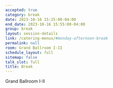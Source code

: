 ```yaml
---
accepted: true
category: break
date: 2023-10-16 15:25:00-04:00
end_date: 2023-10-16 15:55:00-04:00
group: break
layout: session-details
link: /catering-menus/#monday-afternoon-break
permalink: null
room: Grand Ballroom I-II
schedule_layout: full
sitemap: false
talk_slot: full
title: Break
---
```


Grand Ballroom I-II

